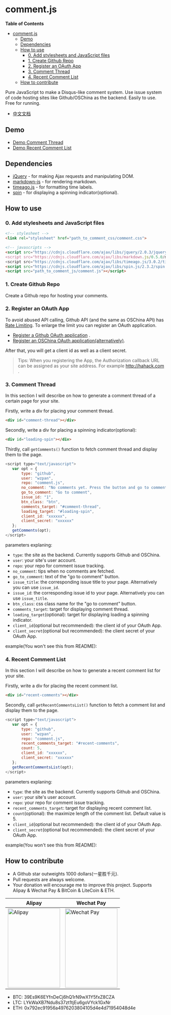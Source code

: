 comment.js
===

<!-- markdown-toc start - Don't edit this section. Run M-x markdown-toc-generate-toc again -->
**Table of Contents**

- [comment.js](#commentjs)
    - [Demo](#demo)
    - [Dependencies](#dependencies)
    - [How to use](#how-to-use)
        - [0. Add stylesheets and JavaScript files](#0-add-stylesheets-and-javascript-files)
        - [1. Create Github Repo](#1-create-github-repo)
        - [2. Register an OAuth App](#2-register-an-oauth-app)
        - [3. Comment Thread](#3-comment-thread)
        - [4. Recent Comment List](#4-recent-comment-list)
    - [How to contribute](#how-to-contribute)

<!-- markdown-toc end -->

Pure JavaScript to make a Disqus-like comment system. Use issue system of code hosting sites like Github/OSChina as the backend. Easily to use. Free for running.

* [中文文档](http://www.hahack.com/codes/comment-js/#项目介绍)

## Demo

* [Demo Comment Thread](http://wzpan.github.io/comment.js#comment-thread)
* [Demo Recent Comment List](http://wzpan.github.io/comment.js#recent-comments)

## Dependencies

* [jQuery](https://jquery.com/) - for making Ajax requests and manipulating DOM.
* [markdown-js](https://github.com/evilstreak/markdown-js) - for rendering markdown.
* [timeago.js](https://github.com/hustcc/timeago.js) - for formatting time labels.
* [spin](https://github.com/fgnass/spin.js) - for displaying a spinning indicator(optional).

## How to use

### 0. Add stylesheets and JavaScript files

``` html
<!-- stylesheet -->
<link rel="stylesheet" href="path_to_comment_css/comment.css">

<!-- javascripts -->
<script src="https://cdnjs.cloudflare.com/ajax/libs/jquery/2.0.3/jquery.js">/script>
<script src="https://cdnjs.cloudflare.com/ajax/libs/markdown.js/0.5.0/markdown.min.js">/script>
<script src="https://cdnjs.cloudflare.com/ajax/libs/timeago.js/3.0.2/timeago.min.js"></script>
<script src="https://cdnjs.cloudflare.com/ajax/libs/spin.js/2.3.2/spin.min.js"></script>
<script src="path_to_comment_js/comment.js"></script>
```

### 1. Create Github Repo

Create a Github repo for hosting your comments.

### 2. Register an OAuth App

To avoid abused API calling, Github API (and the same as OSChina API) has [Rate Limiting](https://developer.github.com/v3/#rate-limiting). To enlarge the limit you can register an OAuth application.

* [Register a Github OAuth application](https://github.com/settings/applications/new) .
* [Register an OSChina OAuth application(alternatively)](https://git.oschina.net/oauth/applications/new).

After that, you will get a client id as well as a client secret.

> Tips: When you registering the App, the Authorization callback URL can be assigned as your site address. For example http://hahack.com .

### 3. Comment Thread

In this section I will describe on how to generate a comment thread of a certain page for your site.

Firstly, write a div for placing your comment thread.

``` html
<div id="comment-thread"></div>
```

Secondly, write a div for placing a spinning indicator(optional):

``` html
<div id="loading-spin"></div>
```

Thirdly, call `getComments()` function to fetch comment thread and display them to the page.

``` js
<script type="text/javascript">
   var opt = {
       type: "github",
	   user: "wzpan",
	   repo: "comment.js",
	   no_comment: "No comments yet. Press the button and go to comment now!",
	   go_to_comment: "Go to comment",
	   issue_id: "1",
	   btn_class: "btn",
	   comments_target: "#comment-thread",
	   loading_target: "#loading-spin",
	   client_id: "xxxxxx",
	   client_secret: "xxxxxx"
   };
   getComments(opt);
</script>
```

parameters explaning:

* `type`: the site as the backend. Currently supports Github and OSChina.
* `user`: your site's user account.
* `repo`: your repo for comment issue tracking.
* `no_comment`: tips when no comments are fetched.
* `go_to_comment`: text of the "go to comment" button.
* `issue_title`: the corresponding issue title to your page. Alternatively you can use `issue_id`.
* `issue_id`: the corresponding issue id to your page. Alternatively you can use `issue_title`.
* `btn_class`: css class name for the "go to comment" button.
* `comments_target`: target for displaying comment thread.
* `loading_target`(optional): target for displaying loading a spinning indicator.
* `client_id`(optional but recommended): the client id of your OAuth App.
* `client_secret`(optional but recommended): the client secret of your OAuth App.

example(You won't see this from README): 

<div id="comment-thread"></div>
<div id="loading-spin"></div>

### 4. Recent Comment List

In this section I will describe on how to generate a recent comment list for your site.

Firstly, write a div for placing the recent comment list.

``` html
<div id="recent-comments"></div>
```

Secondly, call `getRecentCommentsList()` function to fetch a comment list and display them to the page.

``` js
<script type="text/javascript">
   var opt = {
       type: "github",
	   user: "wzpan",
	   repo: "comment.js",
	   recent_comments_target: "#recent-comments",
	   count: 5,
	   client_id: "xxxxxx",
	   client_secret: "xxxxxx"
   };
   getRecentCommentsList(opt);
</script>
```

parameters explaning:

* `type`: the site as the backend. Currently supports Github and OSChina.
* `user`: your site's user account.
* `repo`: your repo for comment issue tracking.
* `recent_comments_target`: target for displaying recent comment list.
* `count`(optional): the maximize length of the comment list. Default value is 5.
* `client_id`(optional but recommended): the client id of your OAuth App.
* `client_secret`(optional but recommended): the client secret of your OAuth App.

example(You won't see this from README):

<div id="recent-comments"></div>

## How to contribute

* A Github star outweights 1000 dollars(一星胜千元).
* Pull requests are always welcome.
* Your donation will encourage me to improve this project. Supports Alipay & Wechat Pay & BitCoin & LiteCoin & ETH.

| Alipay | Wechat Pay |
| ------ | --------- |
| <img src="http://7xj89i.com1.z0.glb.clouddn.com/ali_pay_01.jpg" height="248px" width="164px" title="Alipay" style="display:inherit;"/> | <img src="http://7xj89i.com1.z0.glb.clouddn.com/wechat_pay_02.png" height="248px" width="164px" title="Wechat Pay" style="display:inherit;"/> |

 * BTC: 39Es9K6EYfnDeCj6hQ1rN9wX1Y5fxZ8CZA
 * LTC: LYkWaXB7Ndu8s37zt1tjEu6goVYck1GxNr
 * ETH: 0x792ec91956a4976203804105d4e4d71954048d4e
